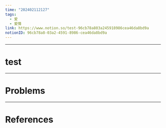 ```yaml
---
time: "202402112127"
tags:
  - 爱
  - 爱情
link: https://www.notion.so/test-96cb78a803a245918986cea46da8bd9a
notionID: 96cb78a8-03a2-4591-8986-cea46da8bd9a
---
```


--- 
# test



---
# Problems



---
# References

